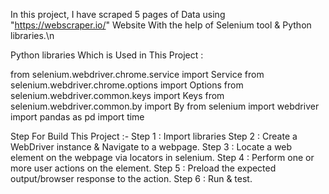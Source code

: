 In this project, I have scraped 5 pages of Data using "https://webscraper.io/" Website With the help of Selenium tool & Python libraries.\n

Python libraries Which is Used in This Project : 

  from selenium.webdriver.chrome.service import Service
  from selenium.webdriver.chrome.options import Options
  from selenium.webdriver.common.keys import Keys
  from selenium.webdriver.common.by import By
  from selenium import webdriver
  import pandas as pd
  import time

Step For Build This Project :- 
Step 1 : Import libraries
Step 2 : Create a WebDriver instance & Navigate to a webpage.
Step 3 : Locate a web element on the webpage via locators in selenium.
Step 4 : Perform one or more user actions on the element.
Step 5 : Preload the expected output/browser response to the action.
Step 6 : Run & test.
